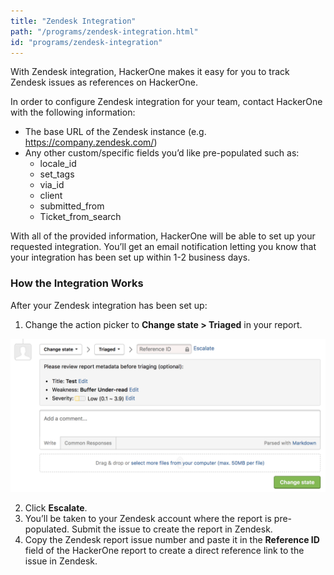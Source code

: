 ```yaml
---
title: "Zendesk Integration"
path: "/programs/zendesk-integration.html"
id: "programs/zendesk-integration"
---
```


With Zendesk integration, HackerOne makes it easy for you to track Zendesk issues as references on HackerOne.

In order to configure Zendesk integration for your team, contact HackerOne with the following information:  

* The base URL of the Zendesk instance (e.g. https://company.zendesk.com/)
* Any other custom/specific fields you’d like pre-populated such as:
  * locale_id
  * set_tags
  * via_id
  * client
  * submitted_from
  * Ticket_from_search

With all of the provided information, HackerOne will be able to set up your requested integration. You’ll get an email notification letting you know that your integration has been set up within 1-2 business days.

### How the Integration Works
After your Zendesk integration has been set up:
1. Change the action picker to **Change state > Triaged** in your report. 

![integrations](./images/integrations.png)

2. Click **Escalate**.
3. You’ll be taken to your Zendesk account where the report is pre-populated. Submit the issue to create the report in Zendesk.
4. Copy the Zendesk report issue number and paste it in the **Reference ID** field of the HackerOne report to create a direct reference link to the issue in Zendesk.  
